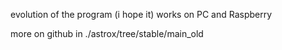 evolution of the program
(i hope it) works on PC and Raspberry 

more on github in ./astrox/tree/stable/main_old